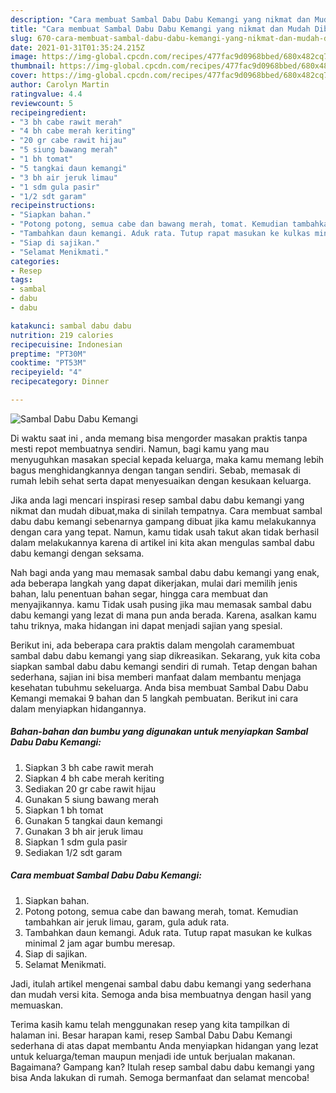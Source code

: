 ```yaml
---
description: "Cara membuat Sambal Dabu Dabu Kemangi yang nikmat dan Mudah Dibuat"
title: "Cara membuat Sambal Dabu Dabu Kemangi yang nikmat dan Mudah Dibuat"
slug: 670-cara-membuat-sambal-dabu-dabu-kemangi-yang-nikmat-dan-mudah-dibuat
date: 2021-01-31T01:35:24.215Z
image: https://img-global.cpcdn.com/recipes/477fac9d0968bbed/680x482cq70/sambal-dabu-dabu-kemangi-foto-resep-utama.jpg
thumbnail: https://img-global.cpcdn.com/recipes/477fac9d0968bbed/680x482cq70/sambal-dabu-dabu-kemangi-foto-resep-utama.jpg
cover: https://img-global.cpcdn.com/recipes/477fac9d0968bbed/680x482cq70/sambal-dabu-dabu-kemangi-foto-resep-utama.jpg
author: Carolyn Martin
ratingvalue: 4.4
reviewcount: 5
recipeingredient:
- "3 bh cabe rawit merah"
- "4 bh cabe merah keriting"
- "20 gr cabe rawit hijau"
- "5 siung bawang merah"
- "1 bh tomat"
- "5 tangkai daun kemangi"
- "3 bh air jeruk limau"
- "1 sdm gula pasir"
- "1/2 sdt garam"
recipeinstructions:
- "Siapkan bahan."
- "Potong potong, semua cabe dan bawang merah, tomat. Kemudian tambahkan air jeruk limau, garam, gula aduk rata."
- "Tambahkan daun kemangi. Aduk rata. Tutup rapat masukan ke kulkas minimal 2 jam agar bumbu meresap."
- "Siap di sajikan."
- "Selamat Menikmati."
categories:
- Resep
tags:
- sambal
- dabu
- dabu

katakunci: sambal dabu dabu 
nutrition: 219 calories
recipecuisine: Indonesian
preptime: "PT30M"
cooktime: "PT53M"
recipeyield: "4"
recipecategory: Dinner

---
```



![Sambal Dabu Dabu Kemangi](https://img-global.cpcdn.com/recipes/477fac9d0968bbed/680x482cq70/sambal-dabu-dabu-kemangi-foto-resep-utama.jpg)

Di waktu  saat ini , anda memang bisa mengorder masakan praktis tanpa mesti repot membuatnya sendiri. Namun, bagi kamu yang mau menyuguhkan masakan special kepada keluarga, maka kamu memang lebih bagus menghidangkannya dengan tangan sendiri. Sebab, memasak di rumah lebih sehat serta dapat menyesuaikan dengan kesukaan keluarga.

Jika anda lagi mencari inspirasi resep sambal dabu dabu kemangi yang nikmat dan mudah dibuat,maka di sinilah tempatnya. Cara membuat sambal dabu dabu kemangi  sebenarnya gampang dibuat jika kamu melakukannya dengan cara yang tepat. Namun, kamu tidak usah takut akan tidak berhasil dalam melakukannya 
karena di artikel ini kita akan mengulas sambal dabu dabu kemangi dengan seksama.  



Nah bagi anda yang mau memasak sambal dabu dabu kemangi yang enak, ada beberapa langkah yang dapat dikerjakan, mulai dari memilih jenis bahan, lalu penentuan bahan segar, hingga cara membuat dan menyajikannya. kamu Tidak usah pusing jika mau memasak sambal dabu dabu kemangi yang lezat di mana pun anda berada. Karena, asalkan kamu  tahu triknya, maka hidangan ini dapat menjadi sajian yang spesial.

Berikut ini, ada beberapa cara praktis  dalam mengolah caramembuat sambal dabu dabu kemangi yang siap dikreasikan. Sekarang, yuk kita coba siapkan sambal dabu dabu kemangi sendiri di rumah. Tetap dengan bahan sederhana, sajian ini bisa memberi manfaat dalam membantu menjaga kesehatan tubuhmu sekeluarga. Anda bisa membuat Sambal Dabu Dabu Kemangi memakai 9 bahan dan 5 langkah pembuatan. Berikut ini cara dalam menyiapkan hidangannya.

<!--inarticleads1-->

##### Bahan-bahan dan bumbu yang digunakan untuk menyiapkan Sambal Dabu Dabu Kemangi:

1. Siapkan 3 bh cabe rawit merah
1. Siapkan 4 bh cabe merah keriting
1. Sediakan 20 gr cabe rawit hijau
1. Gunakan 5 siung bawang merah
1. Siapkan 1 bh tomat
1. Gunakan 5 tangkai daun kemangi
1. Gunakan 3 bh air jeruk limau
1. Siapkan 1 sdm gula pasir
1. Sediakan 1/2 sdt garam




<!--inarticleads2-->

##### Cara membuat Sambal Dabu Dabu Kemangi:

1. Siapkan bahan.
1. Potong potong, semua cabe dan bawang merah, tomat. Kemudian tambahkan air jeruk limau, garam, gula aduk rata.
1. Tambahkan daun kemangi. Aduk rata. Tutup rapat masukan ke kulkas minimal 2 jam agar bumbu meresap.
1. Siap di sajikan.
1. Selamat Menikmati.




Jadi, itulah artikel mengenai  sambal dabu dabu kemangi  yang sederhana dan mudah versi kita. Semoga anda bisa membuatnya dengan hasil yang memuaskan. 

Terima kasih kamu telah menggunakan resep yang kita tampilkan di halaman ini. Besar harapan kami, resep  Sambal Dabu Dabu Kemangi sederhana di atas dapat membantu Anda menyiapkan hidangan yang lezat untuk keluarga/teman maupun menjadi ide untuk berjualan makanan. Bagaimana? Gampang kan? Itulah resep sambal dabu dabu kemangi yang bisa Anda lakukan di rumah. Semoga bermanfaat dan selamat mencoba!

